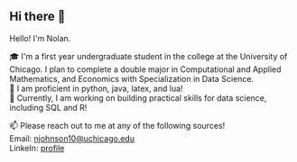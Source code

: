 ## Hi there 👋

<!--
**njohnson101/njohnson101** is a ✨ _special_ ✨ repository because its `README.md` (this file) appears on your GitHub profile.

Here are some ideas to get you started:

- 🔭 I’m currently working on ...
- 🌱 I’m currently learning ...
- 👯 I’m looking to collaborate on ...
- 🤔 I’m looking for help with ...
- 💬 Ask me about ...
- 📫 How to reach me: ...
- 😄 Pronouns: ...
- ⚡ Fun fact: ...
-->
Hello! I'm Nolan.

🎓 I'm a first year undergraduate student in the college at the University of Chicago. I plan to complete a double major in Computational and Applied Mathematics, and Economics with Specialization in Data Science.\
🔭 I am proficient in python, java, latex, and lua!\
🌱 Currently, I am working on building practical skills for data science, including SQL and R!

📫 Please reach out to me at any of the following sources!\
Email: [njohnson10@uchicago.edu](mailto:njohnson10@uchicago.edu)\
LinkeIn: [profile](www.linkedin.com/in/nolan-johnson-325a87335)
